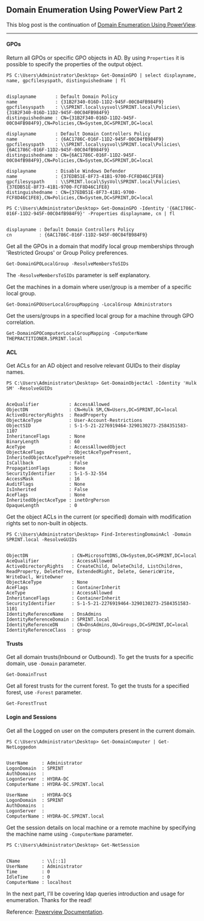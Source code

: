 ## Domain Enumeration Using PowerView Part 2
This blog post is the continuation of [Domain Enumeration Using PowerView](https://shreyalj.github.io/2022/09/27/Domain-Enumeration-with-PowerView-Part-1.html).

---

#### GPOs

Return all GPOs or specific GPO objects in AD. By using `Properties` it is possible to specify the properties of the output object.
```
PS C:\Users\Administrator\Desktop> Get-DomainGPO | select displayname, name, gpcfilesyspath, distinguishedname | fl


displayname       : Default Domain Policy
name              : {31B2F340-016D-11D2-945F-00C04FB984F9}
gpcfilesyspath    : \\SPRINT.local\sysvol\SPRINT.local\Policies\{31B2F340-016D-11D2-945F-00C04FB984F9}
distinguishedname : CN={31B2F340-016D-11D2-945F-00C04FB984F9},CN=Policies,CN=System,DC=SPRINT,DC=local

displayname       : Default Domain Controllers Policy
name              : {6AC1786C-016F-11D2-945F-00C04fB984F9}
gpcfilesyspath    : \\SPRINT.local\sysvol\SPRINT.local\Policies\{6AC1786C-016F-11D2-945F-00C04fB984F9}
distinguishedname : CN={6AC1786C-016F-11D2-945F-00C04fB984F9},CN=Policies,CN=System,DC=SPRINT,DC=local

displayname       : Disable Windows Defender
name              : {37EDB51E-8F73-41B1-9700-FCF8D46C1FE8}
gpcfilesyspath    : \\SPRINT.local\SysVol\SPRINT.local\Policies\{37EDB51E-8F73-41B1-9700-FCF8D46C1FE8}
distinguishedname : CN={37EDB51E-8F73-41B1-9700-FCF8D46C1FE8},CN=Policies,CN=System,DC=SPRINT,DC=local
```

```
PS C:\Users\Administrator\Desktop> Get-DomainGPO -Identity '{6AC1786C-016F-11D2-945F-00C04fB984F9}' -Properties displayname, cn | fl


displayname : Default Domain Controllers Policy
cn          : {6AC1786C-016F-11D2-945F-00C04fB984F9}
```

Get all the GPOs in a domain that modify local group memberships through 'Restricted Groups' or Group Policy preferences.
```
Get-DomainGPOLocalGroup -ResolveMembersToSIDs
```
The `-ResolveMembersToSIDs` parameter is self explanatory.

Get the machines in a domain where user/group is a member of a specific local group.
```
Get-DomainGPOUserLocalGroupMapping -LocalGroup Administrators
```

Get the users/groups in a specified local group for a machine through GPO correlation.
```
Get-DomainGPOComputerLocalGroupMapping -ComputerName THEPRACTITIONER.SPRINT.local
```

#### ACL

Get ACLs for an AD object and resolve relevant GUIDs to their display names.
```
PS C:\Users\Administrator\Desktop> Get-DomainObjectAcl -Identity 'Hulk SM' -ResolveGUIDs


AceQualifier           : AccessAllowed
ObjectDN               : CN=Hulk SM,CN=Users,DC=SPRINT,DC=local
ActiveDirectoryRights  : ReadProperty
ObjectAceType          : User-Account-Restrictions
ObjectSID              : S-1-5-21-2276919464-3290130273-2584351583-1107
InheritanceFlags       : None
BinaryLength           : 60
AceType                : AccessAllowedObject
ObjectAceFlags         : ObjectAceTypePresent, InheritedObjectAceTypePresent
IsCallback             : False
PropagationFlags       : None
SecurityIdentifier     : S-1-5-32-554
AccessMask             : 16
AuditFlags             : None
IsInherited            : False
AceFlags               : None
InheritedObjectAceType : inetOrgPerson
OpaqueLength           : 0
```

Get the object ACLs in the current (or specified) domain with modification rights set to non-built in objects.
```
PS C:\Users\Administrator\Desktop> Find-InterestingDomainAcl -Domain SPRINT.local -ResolveGUIDs


ObjectDN                : CN=MicrosoftDNS,CN=System,DC=SPRINT,DC=local
AceQualifier            : AccessAllowed
ActiveDirectoryRights   : CreateChild, DeleteChild, ListChildren, ReadProperty, DeleteTree, ExtendedRight, Delete, GenericWrite, WriteDacl, WriteOwner
ObjectAceType           : None
AceFlags                : ContainerInherit
AceType                 : AccessAllowed
InheritanceFlags        : ContainerInherit
SecurityIdentifier      : S-1-5-21-2276919464-3290130273-2584351583-1101
IdentityReferenceName   : DnsAdmins
IdentityReferenceDomain : SPRINT.local
IdentityReferenceDN     : CN=DnsAdmins,OU=Groups,DC=SPRINT,DC=local
IdentityReferenceClass  : group
```

#### Trusts

Get all domain trusts(Inbound or Outbound). To get the trusts for a specific domain, use `-Domain` parameter.
```
Get-DomainTrust
```

Get all forest trusts for the current forest. To get the trusts for a specified forest, use `-Forest` parameter.
```
Get-ForestTrust
```

#### Login and Sessions

Get all the Logged on user on the computers present in the current domain.
```
PS C:\Users\Administrator\Desktop> Get-DomainComputer | Get-NetLoggedon


UserName     : Administrator
LogonDomain  : SPRINT
AuthDomains  :
LogonServer  : HYDRA-DC
ComputerName : HYDRA-DC.SPRINT.local

UserName     : HYDRA-DC$
LogonDomain  : SPRINT
AuthDomains  :
LogonServer  :
ComputerName : HYDRA-DC.SPRINT.local
```

Get the session details on local machine or a remote machine by specifying the machine name using `-ComputerName` parameter.
```
PS C:\Users\Administrator\Desktop> Get-NetSession


CName        : \\[::1]
UserName     : Administrator
Time         : 0
IdleTime     : 0
ComputerName : localhost
```

In the next part, I'll be covering ldap queries introduction and usage for enumeration. Thanks for the read!

Reference: [Powerview Documentation](https://powersploit.readthedocs.io/en/latest/Recon/). 
